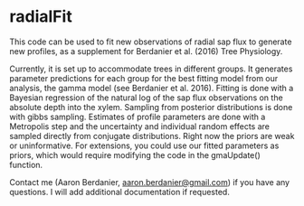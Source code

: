 # radialFit
This code can be used to fit new observations of radial sap flux to generate new profiles, as a supplement for Berdanier et al. (2016) Tree Physiology. 

Currently, it is set up to accommodate trees in different groups. It generates parameter predictions for each group for the best fitting model from our analysis, the gamma model (see Berdanier et al. 2016). Fitting is done with a Bayesian regression of the natural log of the sap flux observations on the absolute depth into the xylem. Sampling from posterior distributions is done with gibbs sampling. Estimates of profile parameters are done with a Metropolis step and the uncertainty and individual random effects are sampled directly from conjugate distributions. Right now the priors are weak or uninformative. For extensions, you could use our fitted parameters as priors, which would require modifying the code in the gmaUpdate() function. 

Contact me (Aaron Berdanier, aaron.berdanier@gmail.com) if you have any questions. I will add additional documentation if requested.
